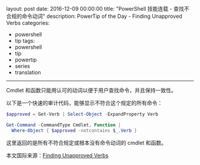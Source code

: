 layout: post
date: 2016-12-09 00:00:00
title: "PowerShell 技能连载 - 查找不合规的命令动词"
description: PowerTip of the Day - Finding Unapproved Verbs
categories:
- powershell
- tip
tags:
- powershell
- tip
- powertip
- series
- translation
---
Cmdlet 和函数只能用认可的动词以便于用户查找命令，并且保持一致性。

以下是一个快速的审计代码，能够显示不符合这个规定的所有命令：

```powershell
$approved = Get-Verb | Select-Object -ExpandProperty Verb

Get-Command -CommandType Cmdlet, Function |
  Where-Object { $approved -notcontains $_.Verb }
```

这里返回的是所有不符合规定或根本没有命令动词的 cmdlet 和函数。

<!--more-->
本文国际来源：[Finding Unapproved Verbs](http://community.idera.com/powershell/powertips/b/tips/posts/finding-unapproved-verbs)
